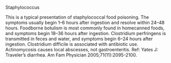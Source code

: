 Staphylococcus

This is a typical presentation of staphylococcal food poisoning. The symptoms usually begin 1–6 hours after ingestion and resolve within 24–48 hours. Foodborne botulism is most commonly found in homecanned foods, and symptoms begin 18–36 hours after ingestion. Clostridium perfringens is transmitted in feces and water, and symptoms begin 6–24 hours after ingestion. Clostridium difficile is associated with antibiotic use. Actinomycosis causes local abscesses, not gastroenteritis.
Ref: Yates J: Traveler’s diarrhea. Am Fam Physician 2005;71(11):2095-2100.